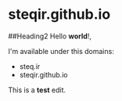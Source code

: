 # steqir.github.io
##Heading2
Hello **world**!,

I'm available under this domains:
- steq.ir
- steqir.github.io

This is a **test** edit.

